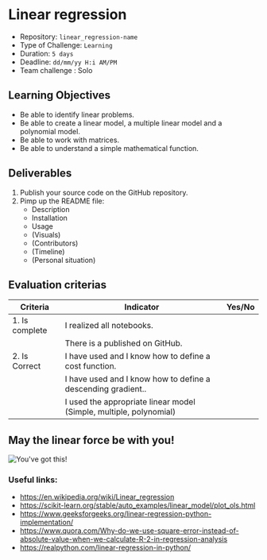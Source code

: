 # Linear regression

- Repository: `linear_regression-name`
- Type of Challenge: `Learning`
- Duration: `5 days`
- Deadline: `dd/mm/yy H:i AM/PM`
- Team challenge : Solo

## Learning Objectives
* Be able to identify linear problems.
* Be able to create a linear model, a multiple linear model and a polynomial model.
* Be able to work with matrices.
* Be able to understand a simple mathematical function.

## Deliverables
1. Publish your source code on the GitHub repository.
2. Pimp up the README file:
   - Description
   - Installation
   - Usage
   - (Visuals)
   - (Contributors)
   - (Timeline)
   - (Personal situation)

## Evaluation criterias
| Criteria       | Indicator                                                                             | Yes/No |
|----------------|---------------------------------------------------------------------------------------|--------|
| 1. Is complete | I realized all notebooks.                                      |        |
|                | There is a published on GitHub.                                           |        |
| 2. Is Correct  | I have used and I know how to define a cost function.                                          |        |
|                | I have used and I know how to define a descending gradient.. |        |
|                | I used the appropriate linear model (Simple, multiple, polynomial)    |      |


## May the linear force be with you!

![You've got this!](https://media.giphy.com/media/UsmcxQeK7BRBK/giphy.gif)




### Useful links:
- https://en.wikipedia.org/wiki/Linear_regression
- https://scikit-learn.org/stable/auto_examples/linear_model/plot_ols.html
- https://www.geeksforgeeks.org/linear-regression-python-implementation/
- https://www.quora.com/Why-do-we-use-square-error-instead-of-absolute-value-when-we-calculate-R-2-in-regression-analysis
- https://realpython.com/linear-regression-in-python/

